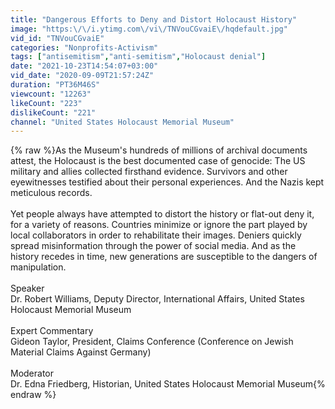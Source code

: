 ```yaml
---
title: "Dangerous Efforts to Deny and Distort Holocaust History"
image: "https:\/\/i.ytimg.com\/vi\/TNVouCGvaiE\/hqdefault.jpg"
vid_id: "TNVouCGvaiE"
categories: "Nonprofits-Activism"
tags: ["antisemitism","anti-semitism","Holocaust denial"]
date: "2021-10-23T14:54:07+03:00"
vid_date: "2020-09-09T21:57:24Z"
duration: "PT36M46S"
viewcount: "12263"
likeCount: "223"
dislikeCount: "221"
channel: "United States Holocaust Memorial Museum"
---
```

{% raw %}As the Museum's hundreds of millions of archival documents attest, the Holocaust is the best documented case of genocide: The US military and allies collected firsthand evidence. Survivors and other eyewitnesses testified about their personal experiences. And the Nazis kept meticulous records.<br /><br />Yet people always have attempted to distort the history or flat-out deny it, for a variety of reasons. Countries minimize or ignore the part played by local collaborators in order to rehabilitate their images. Deniers quickly spread misinformation through the power of social media. And as the history recedes in time, new generations are susceptible to the dangers of manipulation.<br /><br />Speaker<br />Dr. Robert Williams, Deputy Director, International Affairs, United States Holocaust Memorial Museum<br /><br />Expert Commentary<br />Gideon Taylor, President, Claims Conference (Conference on Jewish Material Claims Against Germany)<br /><br />Moderator<br />Dr. Edna Friedberg, Historian, United States Holocaust Memorial Museum{% endraw %}
